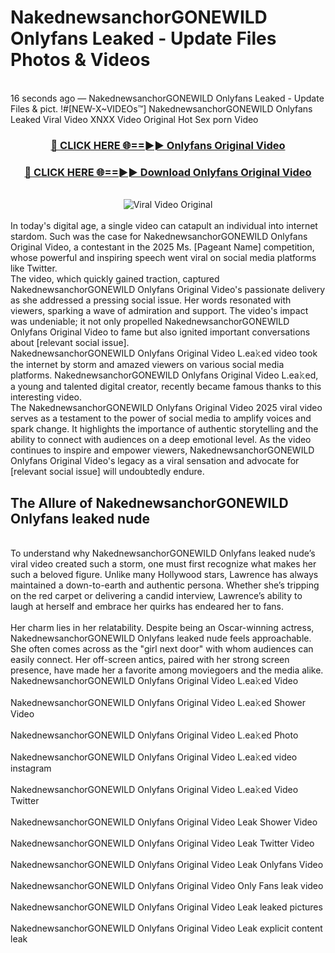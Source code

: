 # NakednewsanchorGONEWILD Onlyfans Leaked - Update Files Photos & Videos 
<br>
16 seconds ago — NakednewsanchorGONEWILD Onlyfans Leaked - Update Files & pict. !#[NEW-X~VIDEOs™] NakednewsanchorGONEWILD Onlyfans Leaked Viral Video XNXX Video Original Hot Sex porn Video
<br>
<div align="center">
<h3><a href="http://freeplayer.one?title=NakednewsanchorGONEWILD&ref=25OR" rel="nofollow">🔴 CLICK HERE 🌐==►► Onlyfans Original Video</a></h3>
<h3><a href="http://freeplayer.one?title=NakednewsanchorGONEWILD&ref=25OR" rel="nofollow">🔴 CLICK HERE 🌐==►► Download Onlyfans Original Video</a></h3>
<br>
<a href="http://freeplayer.one?title=NakednewsanchorGONEWILD&ref=25OR" rel="nofollow" data-target="animated-image.originalLink"><img src="https://i.ibb.co.com/xMMVF88/686577567.gif" alt="Viral Video Original" style="max-width: 100%; display: inline-block;" data-target="animated-image.originalImage"></a>
</div>
<br>
In today's digital age, a single video can catapult an individual into internet stardom. Such was the case for NakednewsanchorGONEWILD Onlyfans Original Video, a contestant in the 2025 Ms. [Pageant Name] competition, whose powerful and inspiring speech went viral on social media platforms like Twitter.
<br>
The video, which quickly gained traction, captured NakednewsanchorGONEWILD Onlyfans Original Video's passionate delivery as she addressed a pressing social issue. Her words resonated with viewers, sparking a wave of admiration and support. The video's impact was undeniable; it not only propelled NakednewsanchorGONEWILD Onlyfans Original Video to fame but also ignited important conversations about [relevant social issue].
<br>
NakednewsanchorGONEWILD Onlyfans Original Video L.ea𝚔ed video took the internet by storm and amazed viewers on various social media platforms. NakednewsanchorGONEWILD Onlyfans Original Video L.ea𝚔ed, a young and talented digital creator, recently became famous thanks to this interesting video.
<br>
The NakednewsanchorGONEWILD Onlyfans Original Video 2025 viral video serves as a testament to the power of social media to amplify voices and spark change. It highlights the importance of authentic storytelling and the ability to connect with audiences on a deep emotional level. As the video continues to inspire and empower viewers, NakednewsanchorGONEWILD Onlyfans Original Video's legacy as a viral sensation and advocate for [relevant social issue] will undoubtedly endure.
<br>
<h2>The Allure of NakednewsanchorGONEWILD Onlyfans leaked nude</h2>
<br>
To understand why NakednewsanchorGONEWILD Onlyfans leaked nude’s viral video created such a storm, one must first recognize what makes her such a beloved figure. Unlike many Hollywood stars, Lawrence has always maintained a down-to-earth and authentic persona. Whether she’s tripping on the red carpet or delivering a candid interview, Lawrence’s ability to laugh at herself and embrace her quirks has endeared her to fans.
<br><br>
Her charm lies in her relatability. Despite being an Oscar-winning actress, NakednewsanchorGONEWILD Onlyfans leaked nude feels approachable. She often comes across as the "girl next door" with whom audiences can easily connect. Her off-screen antics, paired with her strong screen presence, have made her a favorite among moviegoers and the media alike.
<br>
NakednewsanchorGONEWILD Onlyfans Original Video L.ea𝚔ed Video
<br><br>
NakednewsanchorGONEWILD Onlyfans Original Video L.ea𝚔ed Shower Video
<br><br>
NakednewsanchorGONEWILD Onlyfans Original Video L.ea𝚔ed Photo
<br><br>
NakednewsanchorGONEWILD Onlyfans Original Video L.ea𝚔ed video instagram
<br><br>
NakednewsanchorGONEWILD Onlyfans Original Video L.ea𝚔ed Video Twitter
<br><br>
NakednewsanchorGONEWILD Onlyfans Original Video Leak Shower Video
<br><br>
NakednewsanchorGONEWILD Onlyfans Original Video Leak Twitter Video
<br><br>
NakednewsanchorGONEWILD Onlyfans Original Video Leak Onlyfans Video
<br><br>
NakednewsanchorGONEWILD Onlyfans Original Video Only Fans leak video
<br><br>
NakednewsanchorGONEWILD Onlyfans Original Video Leak leaked pictures
<br><br>
NakednewsanchorGONEWILD Onlyfans Original Video Leak explicit content leak
